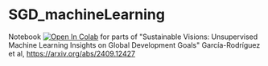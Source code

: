 # SGD_machineLearning
Notebook [![Open In Colab](https://colab.research.google.com/assets/colab-badge.svg)](https://colab.research.google.com/github/nunezmatias/SGD_machineLearning/blob/main/SusteinableVisions.ipynb)
 for parts of   "Sustainable Visions: Unsupervised Machine Learning Insights on Global Development Goals" García-Rodríguez et al, https://arxiv.org/abs/2409.12427


